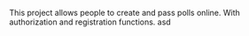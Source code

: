This project allows people to create and pass polls online.
With authorization and registration functions.
asd